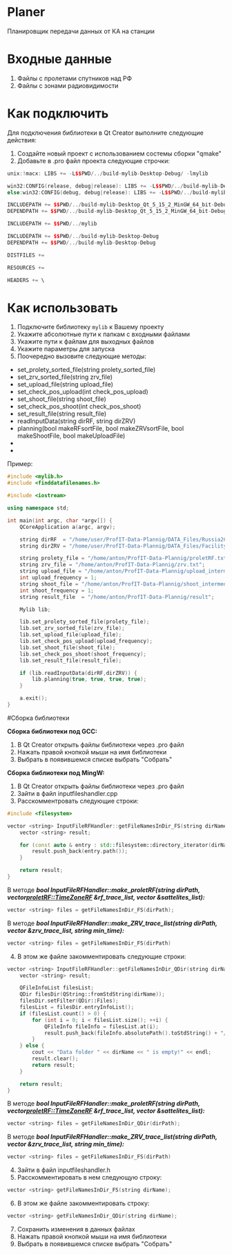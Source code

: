 # Planer

Планировщик передачи данных от КА на станции

# Входные данные
1. Файлы с пролетами спутников над РФ
2. Файлы с зонами радиовидимости 

# Как подключить
Для подключения библиотеки в Qt Creator выполните следующие действия:
1. Создайте новый проект с использованием состемы сборки "qmake"
2. Добавьте в .pro файл проекта следующие строчки:
```c++
unix:!macx: LIBS += -L$$PWD/../build-mylib-Desktop-Debug/ -lmylib

win32:CONFIG(release, debug|release): LIBS += -L$$PWD/../build-mylib-Desktop_Qt_5_15_2_MinGW_64_bit-Release/release/ -lmylib
else:win32:CONFIG(debug, debug|release): LIBS += -L$$PWD/../build-mylib-Desktop_Qt_5_15_2_MinGW_64_bit-Debug/debug/ -lmylib

INCLUDEPATH += $$PWD/../build-mylib-Desktop_Qt_5_15_2_MinGW_64_bit-Debug/debug
DEPENDPATH += $$PWD/../build-mylib-Desktop_Qt_5_15_2_MinGW_64_bit-Debug/debug

INCLUDEPATH += $$PWD/../mylib

INCLUDEPATH += $$PWD/../build-mylib-Desktop-Debug
DEPENDPATH += $$PWD/../build-mylib-Desktop-Debug

DISTFILES +=

RESOURCES +=

HEADERS += \
```

# Как использовать

1. Подключите библиотеку `mylib` к Вашему проекту 
2. Укажите абсолютные пути к папкам с входными файлами
3. Укажите пути к файлам для выходных файлов
4. Укажите параметры для запуска
5. Поочередно вызовите следующие методы:
- set_prolety_sorted_file(string prolety_sorted_file)
- set_zrv_sorted_file(string zrv_file)
- set_upload_file(string upload_file)
- set_check_pos_upload(int check_pos_upload)
- set_shoot_file(string shoot_file)
- set_check_pos_shoot(int check_pos_shoot)
- set_result_file(string result_file)
- readInputData(string dirRF, string dirZRV)
- planning(bool makeRFsortFile, bool makeZRVsortFile, bool makeShootFile, bool makeUploadFile)
- 
- 

Пример:
```c++
#include <mylib.h>
#include <finddatafilenames.h>

#include <iostream>

using namespace std;

int main(int argc, char *argv[]) {
    QCoreApplication a(argc, argv);

    string dirRF  = "/home/user/ProfIT-Data-Plannig/DATA_Files/Russia2Constellation/";
    string dirZRV = "/home/user/ProfIT-Data-Plannig/DATA_Files/Facility2Constellation/";

	string prolety_file = "/home/anton/ProfIT-Data-Plannig/proletRF.txt";
	string zrv_file = "/home/anton/ProfIT-Data-Plannig/zrv.txt";
    string upload_file = "/home/anton/ProfIT-Data-Plannig/upload_intermediate.txt";
    int upload_frequency = 1;
    string shoot_file = "/home/anton/ProfIT-Data-Plannig/shoot_intermediate.txt";
    int shoot_frequency = 1;
    string result_file  = "/home/anton/ProfIT-Data-Plannig/result";

    Mylib lib;

    lib.set_prolety_sorted_file(prolety_file);
    lib.set_zrv_sorted_file(zrv_file);    
    lib.set_upload_file(upload_file);
    lib.set_check_pos_upload(upload_frequency);
    lib.set_shoot_file(shoot_file);
    lib.set_check_pos_shoot(shoot_frequency);
    lib.set_result_file(result_file);

    if (lib.readInputData(dirRF,dirZRV)) {
        lib.planning(true, true, true, true);
    }

	a.exit();
}
```

#Сборка библиотеки

**Сборка библиотеки под GCC:**
1. В Qt Creator открыть файлы библиотеки через .pro файл
2. Нажать правой кнопкой мыши на имя библиотеки
3. Выбрать в появившемся списке выбрать "Собрать"

**Сборка библиотеки под MingW:**
1. В Qt Creator  открыть файлы библиотеки через .pro файл
2. Зайти в файл inputfileshandler.cpp
3. Расскомментровать следующие строки:

```c++
#include <filesystem>
```

```c++
vector <string> InputFileRFHandler::getFileNamesInDir_FS(string dirName){
    vector <string> result;

    for (const auto & entry : std::filesystem::directory_iterator(dirName)) {
        result.push_back(entry.path());
    }

    return result;
}
```

В методе ***bool InputFileRFHandler::make_proletRF(string dirPath, vector<proletRF::TimeZoneRF> &rf_trace_list, vector<Satellite> &sattelites_list):***

```c++
vector <string> files = getFileNamesInDir_FS(dirPath);
```

В методе ***bool InputFileRFHandler::make_ZRV_trace_list(string dirPath, vector<ZRV> &zrv_trace_list, string min_time):***

```c++
vector <string> files = getFileNamesInDir_FS(dirPath)
```
4. В этом же файле закомментировать следующие строки:
```c++
vector <string> InputFileRFHandler::getFileNamesInDir_QDir(string dirName){
    vector <string> result;

    QFileInfoList filesList;
    QDir filesDir(QString::fromStdString(dirName));
    filesDir.setFilter(QDir::Files);
    filesList = filesDir.entryInfoList();
    if (filesList.count() > 0) {
        for (int i = 0; i < filesList.size(); ++i) {
            QFileInfo fileInfo = filesList.at(i);
            result.push_back(fileInfo.absolutePath().toStdString() + "/" + fileInfo.fileName().toStdString());
        }
    } else {
        cout << "Data folder " << dirName << " is empty!" << endl;
        result.clear();
        return result;
    }

    return result;
}
```

В методе ***bool InputFileRFHandler::make_proletRF(string dirPath, vector<proletRF::TimeZoneRF> &rf_trace_list, vector<Satellite> &sattelites_list):***

```c++
vector <string> files = getFileNamesInDir_QDir(dirPath);
```

В методе ***bool InputFileRFHandler::make_ZRV_trace_list(string dirPath, vector<ZRV> &zrv_trace_list, string min_time):***

```c++
vector <string> files = getFileNamesInDir_FS(dirPath)
```

4. Зайти в файл inputfileshandler.h
5. Расскомментировать в нем следующую строку:

```c++
vector <string> getFileNamesInDir_FS(string dirName);
```
6. В этом же файле закомментировать строку:

```c++
vector <string> getFileNamesInDir_QDir(string dirName);
```

7. Сохранить изменения в данных файлах
8. Нажать правой кнопкой мыши на имя библиотеки
9. Выбрать в появившемся списке выбрать "Собрать"
